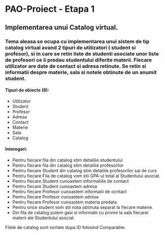 # PAO-Proiect - Etapa 1

## Implementarea unui Catalog virtual.

### Tema aleasa se ocupa cu implementarea unui sistem de tip catalog virtual avand 2 tipuri de utilizatori ( student si profesor), si in care se retin liste de studenti asociate unor liste de profesori ce ii predau studentului diferite materii. Fiecare utilizator are date de contact si adresa retinute. Se retin si informatii despre materie, sala si notele obtinute de un anumit student.

#### Tipuri de obiecte (8):
- Utilizator
- Student
- Profesor
- Adresa
- Contact
- Materie
- Sala
- Catalog

#### Interogari:
- Pentru fiecare fila din catalog stim detaliile studentului
- Pentru fiecare fila din catalog stim detaliile profesorilor
- Pentru fiecare Student din catalog stim detaliile profesorilor sai de curs
- Pentru fiecare Fila de catalog vom stii GPA-ul total al Studentului asociat.
- Pentru fiecare Student cunoastem informatiile de contact
- Pentru fiecare Student cunoastem adresa
- Pentru fiecare Profesor cunoastem informatii de ocntact
- Pentru fiecare Profesor cunoastem adresa
- Pentru fiecare Profesor cunoastem materia predata
- Pentru orice student vom stii nota obtinuta separat la fiecare materie.
- Din fila de catalog putem gasi si informatii cu privire la sala fiecarei materii ale Studentului asociat.


Filele de catalog sunt sortate dupa ID folosind Comparable.
